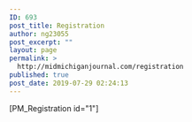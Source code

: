 ```yaml
---
ID: 693
post_title: Registration
author: ng23055
post_excerpt: ""
layout: page
permalink: >
  http://midmichiganjournal.com/registration
published: true
post_date: 2019-07-29 02:24:13
---
```

[PM_Registration id="1"]